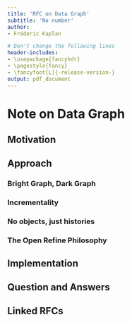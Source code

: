 ```yaml
---
title: 'RFC on Data Graph'
subtitle: 'No number'
author:
- Fréderic Kaplan

# Don't change the following lines
header-includes:
- \usepackage{fancyhdr}
- \pagestyle{fancy}
- \fancyfoot[L]{-release-version-}
output: pdf_document
---
```


# Note on Data Graph

## Motivation



## Approach

### Bright Graph, Dark Graph

### Incrementality 

### No objects, just histories

### The Open Refine Philosophy

## Implementation

## Question and Answers 



## Linked RFCs

